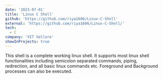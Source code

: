 ```yaml
---
date: '2023-07-01'
title: 'Linux C Shell'
github: 'https://github.com/riya1606/Linux-C-Shell'
external: 'https://github.com/riya1606/Linux-C-Shell/'
tech:
  - C
company: 'VIT Vellore'
showInProjects: true
---
```


This shell is a complete working linux shell. It supports most linux shell functionalities including semicolon separated commands, piping, redirection, and all basic linux commands etc. Foreground and Background processes can also be executed. 